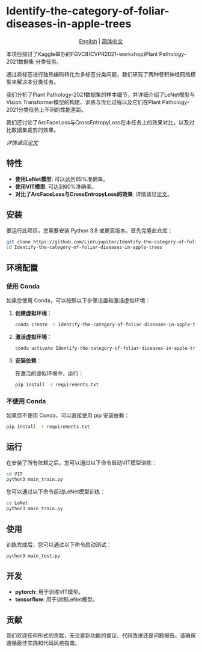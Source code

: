 # Identify-the-category-of-foliar-diseases-in-apple-trees

<p align="center">
  <a href="./README_en.md">English</a> |
  <a href="./README.md">简体中文</a>
</p>


本项目探讨了Kaggle举办的FGVC8(CVPR2021-workshop)Plant Pathology-2021数据集
分类任务。

通过将标签进行独热编码转化为多标签分类问题，我们研究了两种卷积神经网络模型来解决本分类任务。

我们分析了Plant Pathology-2021数据集的样本细节，并详细介绍了LeNet模型与Vision Transformer模型的构建、训练与优化过程以及它们在Plant Pathology-2021分类任务上不同的性能差距。

我们还讨论了ArcFaceLoss与CrossEntropyLoss在本任务上的效果对比，以及对比数据集裁剪的效果。

_详情请见<a href="./template_Article.pdf">论文</a>_

## 特性

- **使用LeNet模型**: 可以达到65%准确率。
- **使用VIT模型**: 可达到60%准确率。
- **对比了ArcFaceLoss与CrossEntropyLoss的效果**: 详情请见<a href="./template_Article.pdf">论文</a>。

## 安装

要运行此项目，您需要安装 Python 3.8 或更高版本。首先克隆此仓库：

```bash
git clone https://github.com/LinYujupiter/Identify-the-category-of-foliar-diseases-in-apple-trees.git
cd Identify-the-category-of-foliar-diseases-in-apple-trees
```

## 环境配置

### 使用 Conda

如果您使用 Conda，可以按照以下步骤设置和激活虚拟环境：

1. **创建虚拟环境**：

   ```bash
   conda create -n Identify-the-category-of-foliar-diseases-in-apple-trees python=3.8
   ```

2. **激活虚拟环境**：

   ```bash
   conda activate Identify-the-category-of-foliar-diseases-in-apple-trees
   ```

3. **安装依赖**：

   在激活的虚拟环境中，运行：

   ```bash
   pip install -r requirements.txt
   ```

### 不使用 Conda

如果您不使用 Conda，可以直接使用 pip 安装依赖：

```bash
pip install -r requirements.txt
```

## 运行

在安装了所有依赖之后，您可以通过以下命令启动VIT模型训练：

```bash
cd VIT
python3 main_train.py
```

您可以通过以下命令启动LeNet模型训练：

```bash
cd LeNet
python3 main_train.py
```


## 使用

训练完成后，您可以通过以下命令启动测试：

```bash
python3 main_test.py
```

## 开发

- **pytorch**: 用于训练VIT模型。
- **tensorflow**: 用于训练LeNet模型。

## 贡献

我们欢迎任何形式的贡献，无论是新功能的提议、代码改进还是问题报告。请确保遵循最佳实践和代码风格指南。
